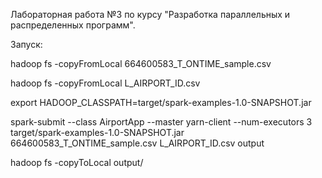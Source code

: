 Лабораторная работа №3 по курсу "Разработка параллельных и распределенных программ".

Запуск:

hadoop fs -copyFromLocal 664600583_T_ONTIME_sample.csv

hadoop fs -copyFromLocal L_AIRPORT_ID.csv

export HADOOP_CLASSPATH=target/spark-examples-1.0-SNAPSHOT.jar

spark-submit --class AirportApp --master yarn-client --num-executors 3 target/spark-examples-1.0-SNAPSHOT.jar 664600583_T_ONTIME_sample.csv L_AIRPORT_ID.csv output

hadoop fs -copyToLocal output/

